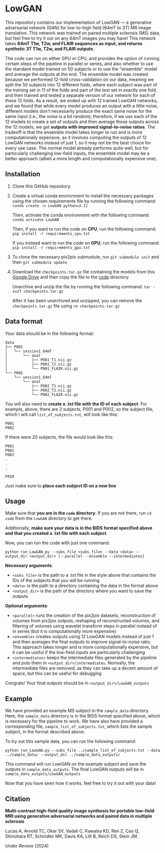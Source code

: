 # LowGAN

This repository contains our implementation of LowGAN — a generative adversarial network (GAN) for low-to-high field (64mT to 3T) MR image translation. This network was trained on paired multiple sclerosis (MS) data, but feel free to try it out on any 64mT images you may have! This network takes **64mT T1w, T2w, and FLAIR sequences as input, and returns synthetic 3T T1w, T2w, and FLAIR outputs**. 

The code can run on either GPU or CPU, and provides the option of running certain steps of the pipeline in parallel or series, and also whether to use the standard model trained on 50 subjects or to use the "ensemble" model and average the outputs at the end. The ensemble model was created because we performed 12-fold cross-validation on our data, meaning we split the 50 subjects into 12 different folds, where each subject was part of the training set in 11 of the folds and part of the test set in exactly one fold, and then trained and tested a separate version of our network for each of these 12 folds. As a result, we ended up with 12 trained LowGAN networks, and we found that while every model produces an output with a little noise, different models don't necessarily produce the exact same noise for the same input (i.e., the noise is a bit random); therefore, if we use each of the 12 models to create a set of outputs and then average those outputs across the 12 models, we get **outputs with improved signal-to-noise ratios**. The tradeoff is that the ensemble model takes longer to run and is more computationally expensive, as it involves computing the outputs of 12 LowGAN networks instead of just 1, so it may not be the best choice for every use case. The normal model already performs quite well, but for particularly challenging low-field inputs, the ensemble model may be a better approach (albeit a more length and computationally expensive one).

## Installation

1. Clone this GitHub repository.
2. Create a virtual conda environment to install the necessary packages using the chosen requirements file by running the following command:
    `conda create -n LowGAN python=3.11`

    Then, activate the conda environment with the following command:
    `conda activate LowGAN`

    Then, if you want to run the code on **CPU**, run the following command:
    `pip install -r requirements_cpu.txt`

    If you instead want to run the code on **GPU**, run the following command:
    `pip install -r requirements_gpu.txt`

3. To clone the necessary pix2pix submodule, run `git submodule init` and then `git submodule update`
4. Download the `checkpoints.tar.gz` file containing the models from this [Google Drive](https://drive.google.com/file/d/1pwL7TSEp0Ve-9m3o-XWx59tlz9M97uY7/view?usp=drive_link) and then copy the file to the [code](https://github.com/cvadali/LowGAN/tree/main/code) directory. 
    
    Unarchive and unzip the file by running the following command: `tar -xvzf checkpoints.tar.gz`

    After it has been unarchived and unzipped, you can remove the `checkpoints.tar.gz` file using `rm checkpoints.tar.gz`

## Data format

Your data should be in the following format:

```
data
├── P001
│   └── session1_64mT
│       └── anat
│           ├── P001_T1.nii.gz
│           ├── P001_T2.nii.gz
│           └── P001_FLAIR.nii.gz
└── P002
    └── session1_64mT
        └── anat
            ├── P002_T1.nii.gz
            ├── P002_T2.nii.gz
            └── P002_FLAIR.nii.gz
```

You will also need to **create a .txt file with the ID of each subject**. For example, above, there are 2 subjects, P001 and P002, so the subject file, which I will call `list_of_subjects.txt`, will look like this:
```
P001
P002
```

If there were 20 subjects, the file would look like this:
```
P001
P002
P003
.
.
.

P020
```

Just make sure to **place each subject ID on a new line**


## Usage

Make sure that **you are in the `code` directory**. If you are not there, run `cd code` from the `LowGAN` directory to get there.

Additionally, **make sure your data is in the BIDS format specified above and that you created a .txt file with each subject**.

Now, you can run the code with just one command:

`python run_LowGAN.py --subs_file <subs_file> --data <data> --output_dir <output_dir> [--parallel --ensemble --intermediates]`

**Necessary arguments**:

- `<subs_file>` is the path to a .txt file in the style above that contains the IDs of the subjects that you will be running
- `<data>` is the path to a directory containing the data in the format above
- `<output_dir>` is the path of the directory where you want to save the outputs

**Optional arguments**:

- `<parallel>` runs the creation of the pix2pix datasets, reconstruction of volumes from pix2pix outputs, reshaping of reconstructed volumes, and filtering of volumes using wavelet transform steps in parallel instead of in series (but it is computationally more expensive)
- `<ensemble>` creates outputs using 12 LowGAN models instead of just 1 and then averages the final outputs to improve signal-to-noise ratio. This approach takes longer and is more computationally expensive, but it can be useful if the low-field inputs are particularly challenging
- `<intermediates>` keeps the intermediate files generated by the pipeline and puts them in `<output_dir>/intermediates`. Normally, the intermediate files are removed, as they can take up a decent amount of space, but this can be useful for debugging


Congrats! Your final outputs should be in `<output_dir>/LowGAN_outputs`

## Example

We have provided an example MS subject in the `sample_data` directory. Here, the `sample_data` directory is in the BIDS format specified above, which is necessary for the pipeline to work. We have also have provided a corresponding file, `sample_list_of_subjects.txt`, which lists the sample subject, in the format described above.

To try out this sample data, you can run the following command:

`python run_LowGAN.py --subs_file ../sample_list_of_subjects.txt --data ../sample_data/ --output_dir ../sample_data_outputs/`

This command will run LowGAN on the example subject and save the outputs in `sample_data_outputs`. The final LowGAN outputs will be in `sample_data_outputs/LowGAN_outputs`

Now that you have seen how it works, feel free to try it out with your data!


## Citation

**Multi-contrast high-field quality image synthesis for portable low-field MRI using generative adversarial networks and paired data in multiple sclerosis**

Lucas A, Arnold TC, Okar SV, Vadali C, Kawatra KD, Ren Z, Cao Q, Shinohara RT, Schindler MK, Davis KA, Litt B, Reich DS, Stein JM.

_Under Review_ (2024)
